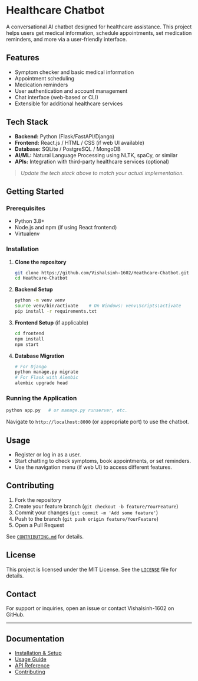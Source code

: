 # Healthcare Chatbot

A conversational AI chatbot designed for healthcare assistance. This project helps users get medical information, schedule appointments, set medication reminders, and more via a user-friendly interface.

## Features

- Symptom checker and basic medical information
- Appointment scheduling
- Medication reminders
- User authentication and account management
- Chat interface (web-based or CLI)
- Extensible for additional healthcare services

## Tech Stack

- **Backend:** Python (Flask/FastAPI/Django)
- **Frontend:** React.js / HTML / CSS (if web UI available)
- **Database:** SQLite / PostgreSQL / MongoDB
- **AI/ML:** Natural Language Processing using NLTK, spaCy, or similar
- **APIs:** Integration with third-party healthcare services (optional)

> _Update the tech stack above to match your actual implementation._

## Getting Started

### Prerequisites

- Python 3.8+
- Node.js and npm (if using React frontend)
- Virtualenv

### Installation

1. **Clone the repository**
   ```bash
   git clone https://github.com/Vishalsinh-1602/Heathcare-Chatbot.git
   cd Heathcare-Chatbot
   ```

2. **Backend Setup**
   ```bash
   python -m venv venv
   source venv/bin/activate    # On Windows: venv\Scripts\activate
   pip install -r requirements.txt
   ```

3. **Frontend Setup** (if applicable)
   ```bash
   cd frontend
   npm install
   npm start
   ```

4. **Database Migration**
   ```bash
   # For Django
   python manage.py migrate
   # For Flask with Alembic
   alembic upgrade head
   ```

### Running the Application

```bash
python app.py   # or manage.py runserver, etc.
```

Navigate to `http://localhost:8000` (or appropriate port) to use the chatbot.

## Usage

- Register or log in as a user.
- Start chatting to check symptoms, book appointments, or set reminders.
- Use the navigation menu (if web UI) to access different features.

## Contributing

1. Fork the repository
2. Create your feature branch (`git checkout -b feature/YourFeature`)
3. Commit your changes (`git commit -m 'Add some feature'`)
4. Push to the branch (`git push origin feature/YourFeature`)
5. Open a Pull Request

See [`CONTRIBUTING.md`](docs/CONTRIBUTING.md) for details.

## License

This project is licensed under the MIT License. See the [`LICENSE`](LICENSE) file for details.

## Contact

For support or inquiries, open an issue or contact Vishalsinh-1602 on GitHub.

---

## Documentation

- [Installation & Setup](docs/INSTALL.md)
- [Usage Guide](docs/USAGE.md)
- [API Reference](docs/API.md)
- [Contributing](docs/CONTRIBUTING.md)
